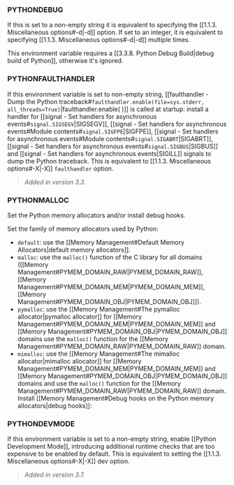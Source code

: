 ### PYTHONDEBUG
If this is set to a non-empty string it is equivalent to specifying the [[1.1.3. Miscellaneous options#-d|-d]] option. If set to an integer, it is equivalent to specifying [[1.1.3. Miscellaneous options#-d|-d]] multiple times.

This environment variable requires a [[3.3.8. Python Debug Build|debug build of Python]], otherwise it's ignored.
### PYTHONFAULTHANDLER
If this environment variable is set to non-empty string, [[faulthandler - Dump the Python traceback#`faulthandler.enable(file=sys.stderr, all_threads=True)`|faulthandler.enable( )]] is called at startup: install a handler for [[signal - Set handlers for asynchronous events#`signal.SIGSEGV`|SIGSEGV]], [[signal - Set handlers for asynchronous events#Module contents#`signal.SIGFPE`|SIGFPE]], [[signal - Set handlers for asynchronous events#Module contents#`signal.SIGABRT`|SIGABRT]], [[signal - Set handlers for asynchronous events#`signal.SIGBUS`|SIGBUS]] and [[signal - Set handlers for asynchronous events|SIGILL]] signals to dump the Python traceback. This is equivalent to [[1.1.3. Miscellaneous options#-X|-X]] `faulthandler` option.
> *Added in version 3.3.* 
### PYTHONMALLOC
Set the Python memory allocators and/or install debug hooks.

Set the family of memory allocators used by Python:

- `default`: use the [[Memory Management#Default Memory Allocators|default memory allocators]].
- `malloc`: use the `malloc()` function of the C library for all domains ([[Memory Management#PYMEM_DOMAIN_RAW|PYMEM_DOMAIN_RAW]], [[Memory Management#PYMEM_DOMAIN_MEM|PYMEM_DOMAIN_MEM]], [[Memory Management#PYMEM_DOMAIN_OBJ|PYMEM_DOMAIN_OBJ]]).
- `pymalloc`: use the [[Memory Management#The pymalloc allocator|pymalloc allocator]] for [[Memory Management#PYMEM_DOMAIN_MEM|PYMEM_DOMAIN_MEM]] and [[Memory Management#PYMEM_DOMAIN_OBJ|PYMEM_DOMAIN_OBJ]] domains use the `malloc()` function for the [[Memory Management#PYMEM_DOMAIN_RAW|PYMEM_DOMAIN_RAW]] domain.
- `mimalloc`: use the [[Memory Management#The mimalloc allocator|mimalloc allocator]] for [[Memory Management#PYMEM_DOMAIN_MEM|PYMEM_DOMAIN_MEM]] and [[Memory Management#PYMEM_DOMAIN_OBJ|PYMEM_DOMAIN_OBJ]] domains and use the `malloc()` function for the [[Memory Management#PYMEM_DOMAIN_RAW|PYMEM_DOMAIN_RAW]] domain.
Install [[Memory Management#Debug hooks on the Python memory allocators|debug hooks]]:
### PYTHONDEVMODE
If this environment variable is set to a non-empty string, enable [[Python Development Mode]], introducing additional runtime checks that are too expensive to be enabled by default. This is equivalent to setting the [[1.1.3. Miscellaneous options#-X|-X]] dev option.
> *Added in version 3.7.* 